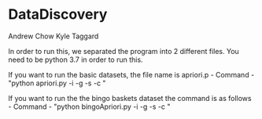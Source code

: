 # DataDiscovery

Andrew Chow
Kyle Taggard

In order to run this, we separated the program into 2 different files.
You need to be python 3.7 in order to run this.

If you want to run the basic datasets, the file name is apriori.p - 
Command - "python apriori.py -i <dataset> -g <goodslist> -s <minSupport> -c <minConfidence>"

If you want to run the the bingo baskets dataset the command is as follows -
Command - "python bingoApriori.py -i <dataset> -g <goodslist> -s <minSupport> -c <minConfidence>"

